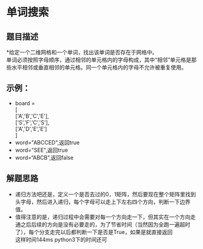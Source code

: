 # 单词搜索
## 题目描述
*给定一个二维网格和一个单词，找出该单词是否存在于网格中。  
单词必须按照字母顺序，通过相邻的单元格内的字母构成，其中“相邻”单元格是那些水平相邻或垂直相邻的单元格。同一个单元格内的字母不允许被重复使用。
## 示例：
* board =  
[  
  ['A','B','C','E'],  
  ['S','F','C','S'],  
  ['A','D','E','E']  
]  
* word="ABCCED",返回true
* word="SEE",返回true
* word=“ABCB”,返回false

## 解题思路
* 递归方法吧还是，定义一个是否去过的0，1矩阵，然后要现在整个矩阵里找到头字母，然后进入递归，每个字母可以走上下左右四个方向，判断一下边界值。  
* 值得注意的是，递归过程中会需要对每一个方向走一下，但其实在一个方向走通之后后续的方向是没有必要走的，为了节省时间（当然因为全跑一遍超时了），每个分支走完以后都判断一下是否是True，如果是就直接返回  
  这样时间144ms python3下的时间还可
